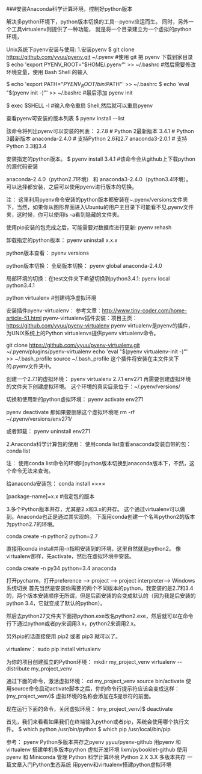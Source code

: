 ﻿###安装Anaconda科学计算环境，控制好python版本


解决多python环境下，python版本切换的工具--pyenv应运而生。
同时，另外一个工具virtualenv则提供了一种功能， 就是将一个目录建立为一个虚拟的python环境， 


Unix系统下pyenv安装与使用:
1.安装pyenv
$ git clone https://github.com/yyuu/pyenv.git ~/.pyenv     #使用 git 把 pyenv 下载到家目录
$ echo 'export PYENV_ROOT="$HOME/.pyenv"' >> ~/.bashrc     #然后需要修改环境变量，使用 Bash Shell 的输入

$ echo 'export PATH="$PYENV_ROOT/bin:$PATH"' >> ~/.bashrc
$ echo 'eval "$(pyenv init -)"' >> ~/.bashrc     #最后添加 pyenv init

$ exec $SHELL -l     #输入命令重启 Shell,然后就可以重启pyenv

查看pyenv可安装的版本列表
$ pyenv install --list

該命令将列出pyenv可以安装的列表：
2.7.8   # Python 2最新版本 
3.4.1   # Python 3最新版本
anaconda-2.4.0  # 支持Python 2.6和2.7
anaconda3-2.0.1 # 支持Python 3.3和3.4

安装指定的python版本。
$ pyenv install 3.4.1  #该命令会从github上下载python的源代码安装

anaconda-2.4.0（python2.7环境） 和 anaconda3-2.4.0（python3.4环境）。
可以选择都安装，之后可以使用pyenv进行版本的切换。

注：
这里利用pyenv命令安装的python版本都安装在~.pyenv/versions文件夹下，当然，如果你从图形界面进入Ubuntu的用户主目录下可能看不见.pyenv文件夹，这时候，你可以使用ls -a看到隐藏的文件夹。

使用pip安装的包完成之后，可能需要对数据库进行更新:
pyenv rehash

卸载指定的python版本：
pyenv uninstall x.x.x

python版本查看：
pyenv versions

python版本切换：
全局版本切换：
pyenv global anaconda-2.4.0

局部环境的切换：在test文件夹下希望切换到python3.4.1:
pyenv local python3.4.1

python virtualenv  #创建纯净虚拟环境

安装插件pyenv-virtualenv：
参考文章：http://www.tiny-coder.com/home-article-51.html
pyenv-virtualenv插件安装：项目主页：https://github.com/yyuu/pyenv-virtualenv
pyenv virtualenv是pyenv的插件，为UNIX系统上的Python virtualenvs提供pyenv virtualenv命令。

git clone https://github.com/yyuu/pyenv-virtualenv.git ~/.pyenv/plugins/pyenv-virtualenv
echo 'eval "$(pyenv virtualenv-init -)"' >> ~/.bash_profile
source ~/.bash_profile
这个插件将安装在主文件夹下的.pyenv文件夹中。

创建一个2.7.1的虚拟环境：
pyenv virtualenv 2.7.1 env271
再需要创建虚拟环境的文件夹下创建虚拟环境。
这个环境的真实目录位于：~/.pyenv/versions/

切换和使用新的python虚拟环境：
pyenv activate env271

pyenv deactivate
那如果要删除这个虚拟环境呢
rm -rf ~/.pyenv/versions/env271/

或者卸载：
pyenv uninstall env271


2.Anaconda科学计算包的使用：
使用conda list查看anaconda安装自带的包：
conda list

注：
使用conda list命令的环境时python版本切换到anaconda版本下，不然，这个命令无法来查询。

给anaconda安装包：
conda install ××××

[package-name]=x.x #指定包的版本


3.多个Python版本并存，尤其是2.x和3.x的并存。
这个通过virtualenv可以做到。Anaconda也正是通过其实现的。
下面用conda创建一个名叫python2的版本为python2.7的环境。

conda create -n python2 python=2.7

直接用conda install并用-n指明安装到的环境，这里自然就是python2。
像virtualenv那样，先activate，然后在虚拟环境中安装。

conda create -n py34 python=3.4 anaconda

打开pycharm，打开preference --> project --> project interpreter-->
Windows系统切换
首先当然是安装你需要的两个不同版本的python，我安装的是2.7和3.4的，两个版本安装顺序无所谓，但是后面安装的会变成默认的（因为我是后安装的python 3.4，它就变成了默认的python）。

然后去python27文件夹下面把python.exe改名python2.exe，然后就可以在命令行下通过python或者py来调用3.x，python2来调用2.x。

另外pip的话直接使用 pip2 或者 pip3 就可以了。

virtualenv：
sudo pip install virtualenv

为你的项目创建孤立的Python环境：
mkdir my_project_venv
virtualenv --distribute my_project_venv


通过下面的命令，激活虚拟环境：
cd my_project_venv
source bin/activate
使用source命令启动activate脚本之后，你的命令行提示符应该会变成这样：
(my_project_venv)$  虚拟环境的名称会添加在$提示符的前面。

现在运行下面的命令，关闭虚拟环境：
(my_project_venv)$ deactivate

首先，我们来看看如果我们在终端输入python或者pip，系统会使用哪个执行文件。
$ which python
/usr/bin/python
$ which pip
/usr/local/bin/pip

参考：
pyenv
Python多版本共存之pyenv
yyuu/pyenv-github
用pyenv 和 virtualenv 搭建单机多版本python 虚拟开发环境
lixm/pybooklet-github
使用 pyenv 和 Miniconda 管理 Python 科学计算环境
Python 2.X 3.X 多版本共存
一篇文章入门Python生态系统
用pyenv和virtualenv搭建python虚拟环境
